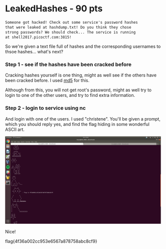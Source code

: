 # **LeakedHashes - 90 pts**

```
Someone got hacked! Check out some service's password hashes 
that were leaked at hashdump.txt! Do you think they chose 
strong passwords? We should check... The service is running 
at shell2017.picoctf.com:3815!
```

So we're given a text file full of hashes and the corresponding usernames to thsoe hashes... what's next?


### **Step 1 - see if the hashes have been cracked before**
Cracking hashes yourself is one thing, might as well see if the others have been cracked before. I used [md5](https://hashkiller.co.uk/md5-decrypter.aspx) for this.

Although from this, you will not get root's password, might as well try to login to one of the other users, and try to find extra information.

### **Step 2 - login to service using nc**
And login with one of the users. I used "christene". You'll be given a prompt, which you should reply yes, and find the flag hiding in some wonderful ASCII art.

![LeakedHashes](../.picostuff/pics/LeakedHashes2.png)

Nice!



flag{4f36a002cc953e6567a878758abc8cf9}
